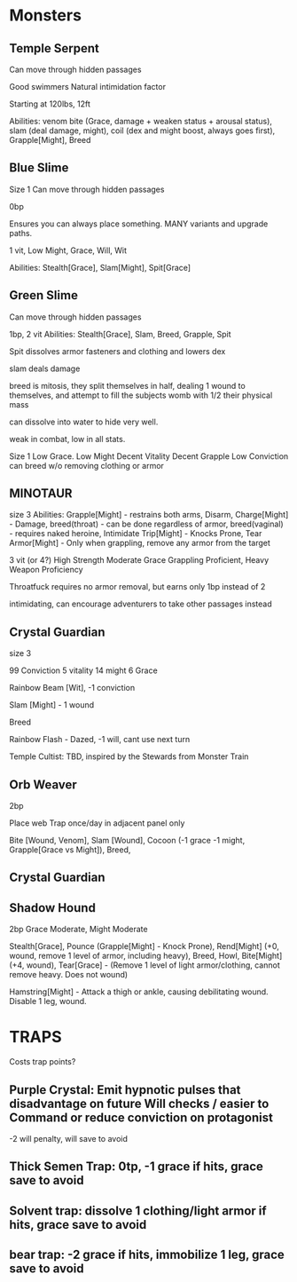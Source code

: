 # Monsters

## Temple Serpent

Can move through hidden passages

Good swimmers Natural intimidation factor

Starting at 120lbs, 12ft

Abilities: venom bite (Grace, damage + weaken status + arousal status), slam (deal damage, might), coil (dex and might boost, always goes first), Grapple[Might], Breed

## Blue Slime
Size 1
Can move through hidden passages

0bp 

Ensures you can always place something. MANY variants and upgrade paths.

1 vit, Low Might, Grace, Will, Wit

Abilities: Stealth[Grace], Slam[Might], Spit[Grace]


## Green Slime
Can move through hidden passages

1bp, 2 vit
Abilities: Stealth[Grace], Slam, Breed, Grapple, Spit

Spit dissolves armor fasteners and clothing and lowers dex

slam deals damage 

breed is mitosis, they split themselves in half, dealing 1 wound to themselves, and attempt to fill the subjects womb with 1/2 their physical mass

can dissolve into water to hide very well.

weak in combat, low in all stats.

Size 1
Low Grace. 
Low Might
Decent Vitality
Decent Grapple
Low Conviction
can breed w/o removing clothing or armor

## MINOTAUR
size 3
Abilities: Grapple[Might] - restrains both arms, Disarm, Charge[Might] - Damage, breed(throat) - can be done regardless of armor, breed(vaginal) - requires naked heroine, Intimidate
Trip[Might] - Knocks Prone, Tear Armor[Might] - Only when grappling, remove any armor from the target   

3 vit (or 4?)
High Strength
Moderate Grace
Grappling Proficient, Heavy Weapon Proficiency

Throatfuck requires no armor removal, but earns only 1bp instead of 2

intimidating, can encourage adventurers to take other passages instead

## Crystal Guardian
size 3

99 Conviction
5 vitality
14 might
6 Grace

Rainbow Beam [Wit], -1 conviction

Slam [Might] - 1 wound

Breed

Rainbow Flash - Dazed, -1 will, cant use next turn

Temple Cultist: TBD, inspired by the Stewards from Monster Train

## Orb Weaver
2bp

Place web Trap once/day in adjacent panel only

Bite [Wound, Venom], Slam [Wound], Cocoon (-1 grace -1 might, Grapple[Grace vs Might]), Breed, 

## Crystal Guardian 

## Shadow Hound
2bp
Grace Moderate, Might Moderate

Stealth[Grace], Pounce (Grapple[Might] - Knock Prone), Rend[Might] (+0, wound, remove 1 level of armor, including heavy), Breed, Howl, Bite[Might] (+4, wound), 
Tear[Grace] - (Remove 1 level of light armor/clothing, cannot remove heavy. Does not wound)

Hamstring[Might] - Attack a thigh or ankle, causing debilitating wound. Disable 1 leg, wound. 

# TRAPS
Costs trap points?

## Purple Crystal: Emit hypnotic pulses that disadvantage on future Will checks / easier to Command or reduce conviction on protagonist
-2 will penalty, will save to avoid

## Thick Semen Trap: 0tp, -1 grace if hits, grace save to avoid

## Solvent trap: dissolve 1 clothing/light armor if hits, grace save to avoid

## bear trap: -2 grace if hits, immobilize 1 leg, grace save to avoid
